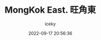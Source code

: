 ---
title: MongKok East. 旺角東
author: iceky
categories: Gallery
style: photos
permalink: g_mongkokeast/
icon: photo
excerpt: MongKok East
cover: https://s2.loli.net/2022/09/26/wHFjtGoNP7cOVyW.jpg
gallery:
  - src: https://i0.hdslb.com/bfs/album/ad3afa5de558274c6a624d7246d3123d6a4eae50.jpg
  - src: https://i0.hdslb.com/bfs/album/28a06927290bb4e23637613a456c95753b300f41.jpg
  - src: https://i0.hdslb.com/bfs/album/8fda7b1086644a0be9b9539a2aaa906ba7a10931.jpg
  - src: https://i0.hdslb.com/bfs/album/e7fbe7bf562115fa3d79cf15df5f1f867653b665.jpg
  - src: https://i0.hdslb.com/bfs/album/5dab5b39ed069d48c21e17947e3a72eae5153baf.jpg
  - src: https://i0.hdslb.com/bfs/album/74d1f33a7237f3834a6d26e852bb4f17f3c2038e.jpg
  - src: https://i0.hdslb.com/bfs/album/f134d6091ea4f8f3149c221831be558969490994.jpg
  - src: https://i0.hdslb.com/bfs/album/e1d837c2bc7e019595e8e301f568cc6bffc03972.jpg
  - src: https://i0.hdslb.com/bfs/album/73137a3dc417e5b42d2a3958af8208300496417b.jpg
  - src: https://i0.hdslb.com/bfs/album/1365b3337d77d9d579516f5d0a921a3b31645557.jpg
  - src: https://i0.hdslb.com/bfs/album/283c3e49c0795c43917bb12db720f5f5c4f90a4e.jpg
  - src: https://i0.hdslb.com/bfs/album/9b2fa4bd0ba9e810708873d0ccd348ae9c1326db.jpg
  - src: https://i0.hdslb.com/bfs/album/9340be1419a36d8b25778c1bd57ae4ecd13f467f.jpg
  - src: https://i0.hdslb.com/bfs/album/cb65bd17497f5777963b0d0fe0b49b0cc10d55c1.jpg
  - src: https://i0.hdslb.com/bfs/album/bf9a4cef0ed9f6a8b6db03229dbc748ae8640155.jpg
  - src: https://i0.hdslb.com/bfs/album/940333f9928f109fd1dff8183a514e8931eddc91.jpg
  - src: https://i0.hdslb.com/bfs/album/6c645b81e0f15e31bd1bb576bb3d79f1d8570e77.jpg
abbrlink: g004
date: 2022-09-17 20:56:36
noindex: true
---